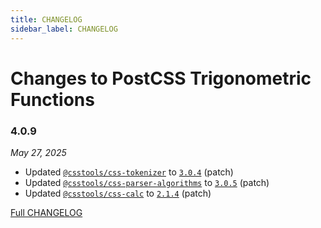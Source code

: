 ```yaml
---
title: CHANGELOG
sidebar_label: CHANGELOG
---
```

# Changes to PostCSS Trigonometric Functions

### 4.0.9

_May 27, 2025_

- Updated [`@csstools/css-tokenizer`](https://github.com/csstools/postcss-plugins/tree/main/packages/css-tokenizer) to [`3.0.4`](https://github.com/csstools/postcss-plugins/tree/main/packages/css-tokenizer/CHANGELOG.md#304) (patch)
- Updated [`@csstools/css-parser-algorithms`](https://github.com/csstools/postcss-plugins/tree/main/packages/css-parser-algorithms) to [`3.0.5`](https://github.com/csstools/postcss-plugins/tree/main/packages/css-parser-algorithms/CHANGELOG.md#305) (patch)
- Updated [`@csstools/css-calc`](https://github.com/csstools/postcss-plugins/tree/main/packages/css-calc) to [`2.1.4`](https://github.com/csstools/postcss-plugins/tree/main/packages/css-calc/CHANGELOG.md#214) (patch)

[Full CHANGELOG](https://github.com/csstools/postcss-plugins/tree/main/plugins/postcss-trigonometric-functions/CHANGELOG.md)

